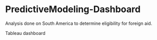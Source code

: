 # PredictiveModeling-Dashboard
Analysis done on South America to determine eligibility for foreign aid.

Tableau dashboard
